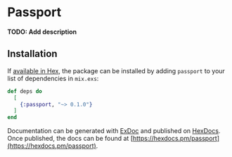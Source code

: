 # Passport

**TODO: Add description**

## Installation

If [available in Hex](https://hex.pm/docs/publish), the package can be installed
by adding `passport` to your list of dependencies in `mix.exs`:

```elixir
def deps do
  [
    {:passport, "~> 0.1.0"}
  ]
end
```

Documentation can be generated with [ExDoc](https://github.com/elixir-lang/ex_doc)
and published on [HexDocs](https://hexdocs.pm). Once published, the docs can
be found at [https://hexdocs.pm/passport](https://hexdocs.pm/passport).

